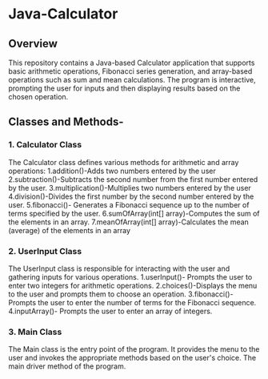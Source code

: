 # Java-Calculator
## Overview
This repository contains a Java-based Calculator application that supports basic arithmetic operations, Fibonacci series generation, and array-based operations such as sum and mean calculations. The program is interactive, prompting the user for inputs and then displaying results based on the chosen operation.

## Classes and Methods-
### 1. Calculator Class
   The Calculator class defines various methods for arithmetic and array operations:
   1.addition()-Adds two numbers entered by the user
   2.subtraction()-Subtracts the second number from the first number entered by the user.
   3.multiplication()-Multiplies two numbers entered by the user
   4.division()-Divides the first number by the second number entered by the user.
   5.fibonacci()- Generates a Fibonacci sequence up to the number of terms specified by the user.
   6.sumOfArray(int[] array)-Computes the sum of the elements in an array.
   7.meanOfArray(int[] array)-Calculates the mean (average) of the elements in an array
### 2. UserInput Class
   The UserInput class is responsible for interacting with the user and gathering inputs for 
   various operations.
   1.userInput()- Prompts the user to enter two integers for arithmetic operations.
   2.choices()-Displays the menu to the user and prompts them to choose an operation.
   3.fibonacci()-Prompts the user to enter the number of terms for the Fibonacci sequence.
   4.inputArray()- Prompts the user to enter an array of integers.
### 3. Main Class
   The Main class is the entry point of the program. It provides the menu to the user and 
   invokes the appropriate methods based on the user's choice.
    The main driver method of the program.
   
   
